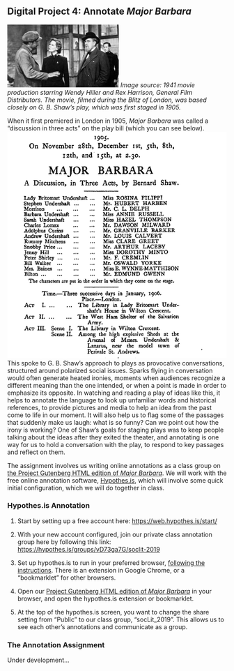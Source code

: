 ## Digital Project 4: Annotate *Major Barbara*

![Major Barbara in conversation with Bill Walker and Andrew Undershaft](barbaraDialogue.jpg)
*Image source: 1941 movie production starring Wendy Hiller and Rex Harrison, General Film Distributors. The movie, filmed during the Blitz of London, was based closely on G. B. Shaw’s play, which was first staged in 1905.*

When it first premiered in London in 1905, *Major Barbara* was called a “discussion in three acts” on the play bill (which you can see below).
![December 1905 Play Bill for Major Barbara](MB1905PlayBill.png)
This spoke to G. B. Shaw’s approach to plays as provocative conversations, structured around polarized social issues. Sparks flying in conversation would often generate heated ironies, moments when audiences recognize a different meaning than the one intended, or when a point is made in order to emphasize its opposite. In watching and reading a play of ideas like this, it helps to annotate the language to look up unfamiliar words and historical references, to provide pictures and media to help an idea from the past come to life in our moment. It will also help us to flag some of the passages that suddenly make us laugh: what is so funny? Can we point out how the irony is working? One of Shaw’s goals for staging plays was to keep people talking about the ideas after they exited the theater, and annotating is one way for us to hold a conversation with the play, to respond to key passages and reflect on them. 

The assignment involves us writing online annotations as a class group on [the Project Gutenberg HTML edition of *Major Barbara*](https://www.gutenberg.org/files/3790/3790-h/3790-h.htm). We will work with the free online annotation software, [Hypothes.is](https://web.hypothes.is/), which will involve some quick initial configuration, which we will do together in class.

### Hypothes.is Annotation 
1. Start by setting up a free account here: https://web.hypothes.is/start/

2. With your new account configured, join our private class annotation group here by following this link:  <https://hypothes.is/groups/vD73ga7G/soclit-2019>
3. Set up hypothes.is to run in your preferred browser, [following the instructions](https://web.hypothes.is/start/). There is an extension in Google Chrome, or a “bookmarklet” for other browsers.

4. Open our [Project Gutenberg HTML edition of *Major Barbara*](https://www.gutenberg.org/files/3790/3790-h/3790-h.htm) in your browser, and open the hypothes.is extension or bookmarklet.
5. At the top of the hypothes.is screen, you want to change the share setting from “Public” to our class group, “socLit_2019”. This allows us to see each other’s annotations and communicate as a group. 

### The Annotation Assignment
Under development...







